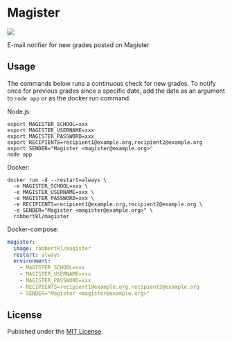 # Magister

[![](https://badge.imagelayers.io/robbertkl/magister:latest.svg)](https://imagelayers.io/?images=robbertkl/magister:latest)

E-mail notifier for new grades posted on Magister

## Usage

The commands below runs a continuous check for new grades. To notify once for previous grades since a specific date, add the date as an argument to `node app` or as the docker run command.

Node.js:

```
export MAGISTER_SCHOOL=xxx
export MAGISTER_USERNAME=xxx
export MAGISTER_PASSWORD=xxx
export RECIPIENTS=recipient1@example.org,recipient2@example.org
export SENDER="Magister <magister@example.org>"
node app
```

Docker:

```
docker run -d --restart=always \
  -e MAGISTER_SCHOOL=xxx \
  -e MAGISTER_USERNAME=xxx \
  -e MAGISTER_PASSWORD=xxx \
  -e RECIPIENTS=recipient1@example.org,recipient2@example.org \
  -e SENDER="Magister <magister@example.org>" \
  robbertkl/magister
```

Docker-compose:

```yaml
magister:
  image: robbertkl/magister
  restart: always
  environment:
    - MAGISTER_SCHOOL=xxx
    - MAGISTER_USERNAME=xxx
    - MAGISTER_PASSWORD=xxx
    - RECIPIENTS=recipient1@example.org,recipient2@example.org
    - SENDER="Magister <magister@example.org>"
```

## License

Published under the [MIT License](http://www.opensource.org/licenses/mit-license.php).
